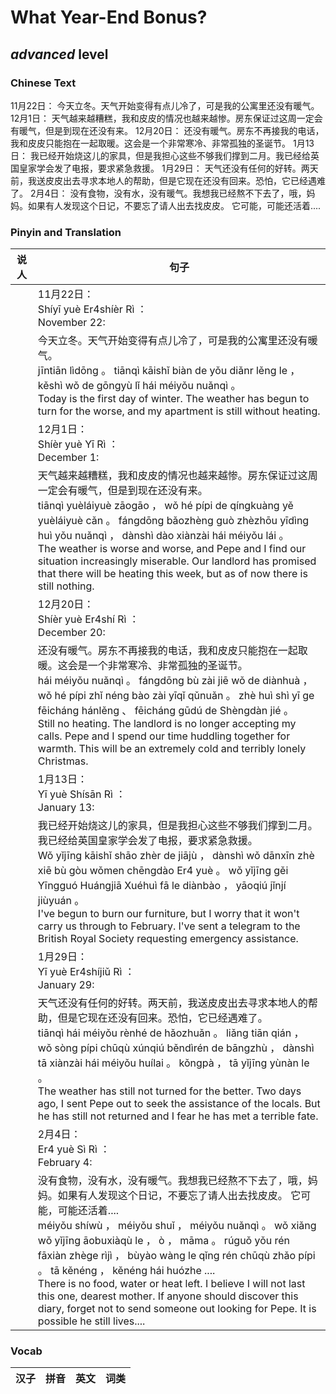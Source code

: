 # What Year-End Bonus?
## *advanced* level

### Chinese Text
11月22日：
今天立冬。天气开始变得有点儿冷了，可是我的公寓里还没有暖气。
12月1日：
天气越来越糟糕，我和皮皮的情况也越来越惨。房东保证过这周一定会有暖气，但是到现在还没有来。
12月20日：
还没有暖气。房东不再接我的电话，我和皮皮只能抱在一起取暖。这会是一个非常寒冷、非常孤独的圣诞节。
1月13日：
我已经开始烧这儿的家具，但是我担心这些不够我们撑到二月。我已经给英国皇家学会发了电报，要求紧急救援。
1月29日：
天气还没有任何的好转。两天前，我送皮皮出去寻求本地人的帮助，但是它现在还没有回来。恐怕，它已经遇难了。
2月4日：
没有食物，没有水，没有暖气。我想我已经熬不下去了，哦，妈妈。如果有人发现这个日记，不要忘了请人出去找皮皮。 它可能，可能还活着....

### Pinyin and Translation
|说人|句子|
|----|----|
||11月22日：<br />Shíyī  yuè Er4shíèr  Rì ：<br />November 22:|
||今天立冬。天气开始变得有点儿冷了，可是我的公寓里还没有暖气。<br />jīntiān lìdōng 。 tiānqì kāishǐ biàn de yǒu  diǎnr lěng le ， kěshì wǒ de gōngyù lǐ hái méiyǒu nuǎnqì 。<br />Today is the first day of winter. The weather has begun to turn for the worse, and my apartment is still without heating.|
||12月1日：<br />Shíèr  yuè Yī  Rì ：<br />December 1:|
||天气越来越糟糕，我和皮皮的情况也越来越惨。房东保证过这周一定会有暖气，但是到现在还没有来。<br />tiānqì yuèláiyuè zāogāo ， wǒ hé pípi de qíngkuàng yě yuèláiyuè cǎn 。 fángdōng bǎozhèng guò zhèzhōu yīdìng huì yǒu nuǎnqì ， dànshì dào xiànzài hái méiyǒu lái 。<br />The weather is worse and worse, and Pepe and I find our situation increasingly miserable. Our landlord has promised that there will be heating this week, but as of now there is still nothing.|
||12月20日：<br />Shíèr  yuè Er4shí  Rì ：<br />December 20:|
||还没有暖气。房东不再接我的电话，我和皮皮只能抱在一起取暖。这会是一个非常寒冷、非常孤独的圣诞节。<br />hái méiyǒu nuǎnqì 。 fángdōng bù zài jiē wǒ de diànhuà ， wǒ hé pípi zhǐ néng bào zài yīqǐ qǔnuǎn 。 zhè huì shì yī ge fēicháng hánlěng 、 fēicháng gūdú de Shèngdàn jié 。<br />Still no heating. The landlord is no longer accepting my calls. Pepe and I spend our time huddling together for warmth. This will be an extremely cold and terribly lonely Christmas.|
||1月13日：<br />Yī  yuè Shísān  Rì ：<br />January 13:|
||我已经开始烧这儿的家具，但是我担心这些不够我们撑到二月。我已经给英国皇家学会发了电报，要求紧急救援。<br />Wǒ yǐjīng kāishǐ shāo zhèr de jiājù ， dànshì wǒ dānxīn zhè xiē bù gòu wǒmen chēngdào Er4  yuè 。 wǒ yǐjīng gěi Yīngguó Huángjiā Xuéhuì fā le diànbào ， yāoqiú jǐnjí jiùyuán 。<br />I've begun to burn our furniture, but I worry that it won't carry us through to February. I've sent a telegram to the British Royal Society requesting emergency assistance.|
||1月29日：<br />Yī  yuè Er4shíjiǔ  Rì ：<br />January 29:|
||天气还没有任何的好转。两天前，我送皮皮出去寻求本地人的帮助，但是它现在还没有回来。恐怕，它已经遇难了。<br />tiānqì hái méiyǒu rènhé de hǎozhuǎn 。 liǎng tiān qián ， wǒ sòng pípi chūqù xúnqiú běndìrén de bāngzhù ， dànshì tā xiànzài hái méiyǒu huílai 。 kǒngpà ， tā yǐjīng yùnàn le 。<br />The weather has still not turned for the better. Two days ago, I sent Pepe out to seek the assistance of the locals. But he has still not returned and I fear he has met a terrible fate.|
||2月4日：<br />Er4  yuè Sì  Rì ：<br />February 4:|
||没有食物，没有水，没有暖气。我想我已经熬不下去了，哦，妈妈。如果有人发现这个日记，不要忘了请人出去找皮皮。 它可能，可能还活着....<br />méiyǒu shíwù ， méiyǒu shuǐ ， méiyǒu nuǎnqì 。 wǒ xiǎng wǒ yǐjīng āobuxiàqù le ， ò ， māma 。 rúguǒ yǒu rén fāxiàn zhège rìjì ， bùyào wàng le qǐng rén chūqù zhǎo pípi 。  tā kěnéng ， kěnéng hái  huózhe ....<br />There is no food, water or heat left. I believe I will not last this one, dearest mother. If anyone should discover this diary, forget not to send someone out looking for Pepe. It is possible he still lives....|
### Vocab
|汉子|拼音|英文|词类|
|----|----|----|----|